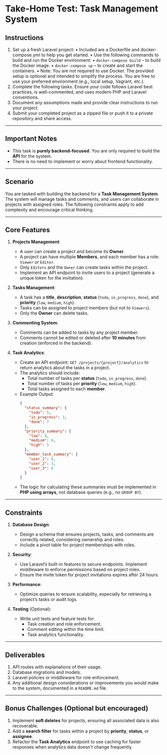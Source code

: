 # Take-Home Test: Task Management System

## Instructions
1.	Set up a fresh Laravel project:
	•	Included are a Dockerfile and docker-compose.yml to help you get started.
	•	Use the following commands to build and run the Docker environment:
	•	`docker-compose build` – to build the Docker image.
	•	`docker-compose up` – to create and start the containers.
	•	Note: You are not required to use Docker. The provided setup is optional and intended to simplify the process. You are free to use your preferred environment (e.g., local setup, Vagrant, etc.).
2. Complete the following tasks. Ensure your code follows Laravel best practices, is well-commented, and uses modern PHP and Laravel conventions.
3. Document any assumptions made and provide clear instructions to run your project.
4. Submit your completed project as a zipped file or push it to a private repository and share access.

---

## Important Notes
- This task is **purely backend-focused**. You are only required to build the **API** for the system.
- There is no need to implement or worry about frontend functionality.

---

## Scenario
You are tasked with building the backend for a **Task Management System**. The system will manage tasks and comments, and users can collaborate in projects with assigned roles. The following constraints apply to add complexity and encourage critical thinking.

---

## Core Features
1. **Projects Management**:
    - A user can create a project and become its **Owner**.
    - A project can have multiple **Members**, and each member has a role: `Viewer` or `Editor`.
    - Only `Editors` and the `Owner` can create tasks within the project.
    - Implement an API endpoint to invite users to a project (generate a unique token for the invitation).

2. **Tasks Management**:
    - A task has a **title**, **description**, **status** (`todo`, `in_progress`, `done`), and **priority** (`low`, `medium`, `high`).
    - Tasks can be assigned to project members (but not to `Viewers`).
    - Only the **Owner** can delete tasks.

3. **Commenting System**:
    - Comments can be added to tasks by any project member.
    - Comments cannot be edited or deleted after **10 minutes** from creation (enforced in the backend).

4. **Task Analytics**:
    - Create an API endpoint: `GET /projects/{project}/analytics` to return analytics about the tasks in a project.
    - The analytics should include:
        - Total number of tasks per **status** (`todo`, `in_progress`, `done`).
        - Total number of tasks per **priority** (`low`, `medium`, `high`).
        - Total tasks assigned to each **member**.
    - Example Output:
      ```json
      {
        "status_summary": {
          "todo": 5,
          "in_progress": 3,
          "done": 7
        },
        "priority_summary": {
          "low": 4,
          "medium": 6,
          "high": 5
        },
        "member_task_summary": {
          "user_1": 6,
          "user_2": 3,
          "user_3": 6
        }
      }
      ```
    - The logic for calculating these summaries must be implemented in **PHP using arrays**, not database queries (e.g., no `GROUP BY`).

---

## Constraints
1. **Database Design**:
    - Design a schema that ensures projects, tasks, and comments are correctly related, considering ownership and roles.
    - Include a pivot table for project memberships with roles.

2. **Security**:
    - Use Laravel’s built-in features to secure endpoints. Implement middleware to enforce permissions based on project roles.
    - Ensure the invite token for project invitations expires after 24 hours.

3. **Performance**:
    - Optimize queries to ensure scalability, especially for retrieving a project’s tasks or audit logs.

4. **Testing** (Optional):
    - Write unit tests and feature tests for:
        - Task creation and role enforcement.
        - Comment editing within the time limit.
        - Task analytics functionality.

---

## Deliverables
1. API routes with explanations of their usage.
2. Database migrations and models.
3. Laravel policies or middleware for role enforcement.
4. Any additional design considerations or improvements you would make to the system, documented in a `README.md` file.

---

## Bonus Challenges (Optional but encouraged)
1. Implement **soft deletes** for projects, ensuring all associated data is also recoverable.
2. Add a **search filter** for tasks within a project by **priority**, **status**, or **assignee**.
3. Refactor the **Task Analytics** endpoint to use caching for faster responses when analytics data doesn't change frequently.